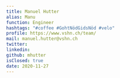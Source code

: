 ```yaml
---
title: Manuel Hutter
alias: Manu
function: Engineer
hashtags: "#coffee #GohtNödGidsNöd #velo"
profile: https://www.vshn.ch/team/
mail: manuel.hutter@vshn.ch
twitter:
linkedin:
github: mhutter
isClosed: true
date: 2020-11-27
---
```

